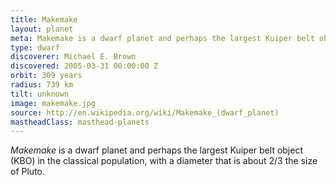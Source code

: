 ```yaml
---
title: Makemake
layout: planet
meta: Makemake is a dwarf planet and perhaps the largest Kuiper belt object.
type: dwarf
discoverer: Michael E. Brown
discovered: 2005-03-31 00:00:00 Z
orbit: 309 years
radius: 739 km
tilt: unknown
image: makemake.jpg
source: http://en.wikipedia.org/wiki/Makemake_(dwarf_planet)
mastheadClass: masthead-planets
---
```


*Makemake* is a dwarf planet and perhaps the largest Kuiper belt object (KBO) in the classical population, with a diameter that is about 2/3 the size of Pluto.

